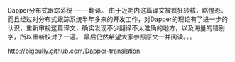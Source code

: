 ﻿Dapper分布式跟踪系统
	-----翻译。
由于近期内这篇译文被疯狂转载，略惶恐。而且经过对分布式跟踪系统半年多来的开发工作，对Dapper的理论有了进一步的认识，重新审视这篇译文，确实发现不少翻译不太准确的地方，以及海量的错别字，所以重新校对了一遍。
最后仍然希望大家参照原文一并阅读。。。

http://bigbully.github.com/Dapper-translation

